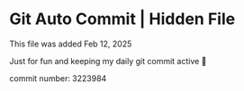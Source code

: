 # Git Auto Commit | Hidden File

This file was added Feb 12, 2025

Just for fun and keeping my daily git commit active 🤪

commit number: 3223984

